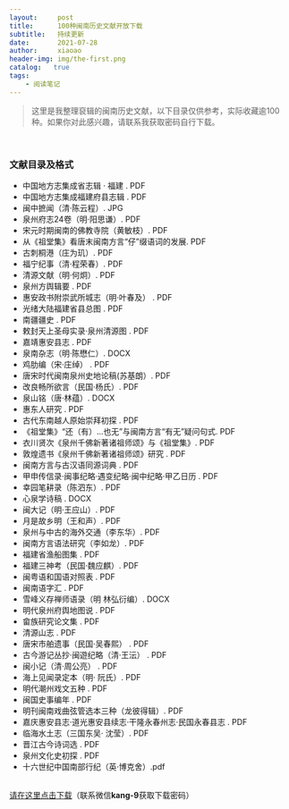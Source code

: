```yaml
---
layout:     post
title:      100种闽南历史文献开放下载
subtitle:   持续更新
date:       2021-07-28
author:     xiaoao
header-img: img/the-first.png
catalog:   true
tags:
    - 阅读笔记
---
```


<blockquote><p>这里是我整理裒辑的闽南历史文献，以下目录仅供参考，实际收藏逾100种。如果你对此感兴趣，请联系我获取密码自行下载。</p>
</blockquote>

<p>&nbsp;</p>
<h3 id="toc_0">文献目录及格式</h3>
<ul>
<li>中国地方志集成省志辑 · 福建 . PDF
</li><li>中国地方志集成福建府县志辑 . PDF
</li><li>闽中摭闻（清·陈云程）. JPG
</li><li>泉州府志24卷（明·阳思谦）. PDF
</li><li>宋元时期闽南的佛教寺院（黄敏枝）. PDF
</li><li>从《祖堂集》看唐末闽南方言“仔”缀语词的发展. PDF
</li><li>古刺桐港（庄为玑）. PDF
</li><li>福宁纪事（清·程荣春）. PDF
</li><li>清源文献（明·何炯）. PDF
</li><li>泉州方舆辑要 . PDF
</li><li>惠安政书附崇武所城志（明·叶春及） . PDF
</li><li>光绪大陆福建省县总图 . PDF
</li><li>南疆疆史 . PDF
</li><li>敕封天上圣母实录·泉州清源图 . PDF
</li><li>嘉靖惠安县志 . PDF
</li><li>泉南杂志（明·陈懋仁）. DOCX
</li><li>鸡肋编（宋·庄绰） . PDF
</li><li>唐宋时代闽南泉州史地论稿(苏基朗）. PDF
</li><li>改良畅所欲言（民国·杨氏）. PDF
</li><li>泉山铭（唐·林蕴）. DOCX
</li><li>惠东人研究 . PDF
</li><li>古代东南越人原始崇拜初探 . PDF
</li><li>《祖堂集》“还（有）...也无”与闽南方言“有无”疑问句式. PDF
</li><li>衣川贤次《泉州千佛新著诸祖师颂》与《祖堂集》. PDF
</li><li>敦煌遗书《泉州千佛新著诸祖师颂》研究 . PDF
</li><li>闽南方言与古汉语同源词典 . PDF
</li><li>甲申传信录·闽事纪略·遇变纪略·闽中纪略·甲乙日历 . PDF
</li><li>幸园笔耕录（陈泗东）. PDF
</li><li>心泉学诗稿 . DOCX
</li><li>闽大记（明·王应山）. PDF
</li><li>月是故乡明（王和声）. PDF
</li><li>泉州与中古的海外交通（李东华）. PDF
</li><li>闽南方言语法研究（李如龙）. PDF
</li><li>福建省渔船图集 . PDF
</li><li>福建三神考（民国·魏应麒）. PDF
</li><li>闽粤语和国语对照表 . PDF
</li><li>闽南语字汇 . PDF
</li><li>雪峰义存禅师语录（明 林弘衍编）. DOCX
</li><li>明代泉州府舆地图说 . PDF
</li><li>畲族研究论文集 . PDF
</li><li>清源山志 . PDF
</li><li>唐宋市舶遗事（民国·吴春熙） . PDF
</li><li>古今游记丛抄·闽遊纪略（清·王沄） . PDF
</li><li>闽小记（清·周公亮） . PDF
</li><li>海上见闻录定本（明·	阮氏）. PDF
</li><li>明代潮州戏文五种 . PDF
</li><li>闽国史事编年 . PDF
</li><li>明刊闽南戏曲弦管选本三种（龙彼得辑）. PDF
</li><li>嘉庆惠安县志·道光惠安县续志·干隆永春州志·民国永春县志 . PDF
</li><li>临海水土志（三国东吴·	沈莹）. PDF
</li><li>晋江古今诗词选 . PDF
</li><li>泉州文化史初探 . PDF
</li><li>十六世纪中国南部行纪（英·博克舍）.pdf</li></ul>
<p> <br/><a href="https://pan.baidu.com/s/1jnuS-8pD7apdXVtHC2gEQQ/">请在这里点击下载</a>（联系微信<strong>kang-9</strong>获取下载密码）   <br/></p>
